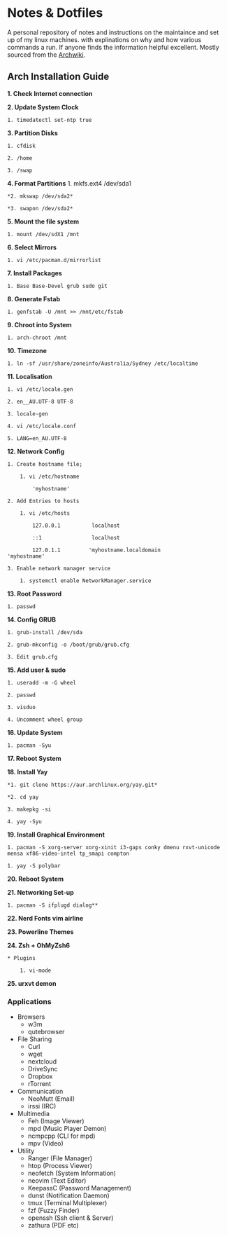 # Notes & Dotfiles
A personal repository of notes and instructions on the maintaince and set up of my linux machines. with explinations on why and how various commands a run. If anyone finds the information helpful excellent. Mostly sourced from the [Archwiki](https://wiki.archlinux.org/).

## Arch Installation Guide
**1. Check Internet connection**

**2. Update System Clock**

    1. timedatectl set-ntp true
    
**3. Partition Disks**

    1. cfdisk
    
    2. /home
    
    3. /swap
    
**4. Format Partitions**
    1. mkfs.ext4 /dev/sda1
    
    *2. mkswap /dev/sda2*
    
    *3. swapon /dev/sda2*
    
    
**5. Mount the file system**

    1. mount /dev/sdX1 /mnt
    
**6. Select Mirrors**

    1. vi /etc/pacman.d/mirrorlist
    
**7. Install Packages**

    1. Base Base-Devel grub sudo git
    
**8. Generate Fstab**

    1. genfstab -U /mnt >> /mnt/etc/fstab
    
**9. Chroot into System**

    1. arch-chroot /mnt
    
**10. Timezone**

    1. ln -sf /usr/share/zoneinfo/Australia/Sydney /etc/localtime
    
**11. Localisation**

    1. vi /etc/locale.gen
    
    2. en__AU.UTF-8 UTF-8
    
    3. locale-gen
    
    4. vi /etc/locale.conf
    
    5. LANG=en_AU.UTF-8
    
**12. Network Config**

    1. Create hostname file;
    
        1. vi /etc/hostname
        
            'myhostname'
            
    2. Add Entries to hosts
    
        1. vi /etc/hosts
        
            127.0.0.1          localhost
            
            ::1                localhost
            
            127.0.1.1         'myhostname.localdomain          'myhostname'
            
    3. Enable network manager service
    
        1. systemctl enable NetworkManager.service
        
        
**13. Root Password**

    1. passwd
    
**14. Config GRUB**

    1. grub-install /dev/sda
    
    2. grub-mkconfig -o /boot/grub/grub.cfg
    
    3. Edit grub.cfg
    
**15. Add user & sudo**

    1. useradd -m -G wheel 
    
    2. passwd 
    
    3. visduo
    
    4. Uncomment wheel group
    
    
**16. Update System**

    1. pacman -Syu
    
**17. Reboot System**

**18. Install Yay**

    *1. git clone https://aur.archlinux.org/yay.git*
    
    *2. cd yay
    
    3. makepkg -si
    
    4. yay -Syu
    
**19. Install Graphical Environment**

    1. pacman -S xorg-server xorg-xinit i3-gaps conky dmenu rxvt-unicode mensa xf86-video-intel tp_smapi compton
    
    1. yay -S polybar
    
**20. Reboot System**

**21. Networking Set-up**

    1. pacman -S ifplugd dialog**
    
**22. Nerd Fonts vim airline**

**23. Powerline Themes**

**24. Zsh + OhMyZsh6**

    * Plugins
    
        1. vi-mode
        
**25. urxvt demon**
    
### Applications
* Browsers
    * w3m
    * qutebrowser
* File Sharing
    * Curl
    * wget
    * nextcloud       
    * DriveSync
    * Dropbox
    * rTorrent
* Communication
    * NeoMutt         (Email)
    * irssi           (IRC)
* Multimedia
    * Feh             (Image Viewer)
    * mpd             (Music Player Demon)
    * ncmpcpp         (CLI for mpd)
    * mpv             (Video)
* Utility
    * Ranger          (File Manager)
    * htop            (Process Viewer)
    * neofetch        (System Information)
    * neovim          (Text Editor)
    * KeepassC        (Password Management)
    * dunst           (Notification Daemon)
    * tmux            (Terminal Multiplexer)
    * fzf             (Fuzzy Finder)
    * openssh         (Ssh client & Server)
    * zathura         (PDF etc)

